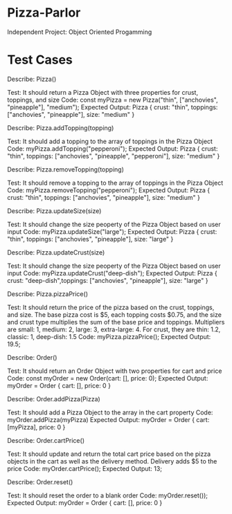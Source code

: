 # Pizza-Parlor
Independent Project: Object Oriented Progamming

# Test Cases

Describe: Pizza()

Test: It should return a Pizza Object with three properties for crust, toppings, and size
Code: const myPizza = new Pizza("thin", ["anchovies", "pineapple"], "medium");
Expected Output: Pizza { crust: "thin", toppings: ["anchovies", "pineapple"], size: "medium" }

Describe: Pizza.addTopping(topping)

Test: It should add a topping to the array of toppings in the Pizza Object
Code: myPizza.addTopping("pepperoni"); 
Expected Output: Pizza { crust: "thin", toppings: ["anchovies", "pineapple", "pepperoni"], size: "medium" }

Describe: Pizza.removeTopping(topping)

Test: It should remove a topping to the array of toppings in the Pizza Object
Code: myPizza.removeTopping("pepperoni"); 
Expected Output: Pizza { crust: "thin", toppings: ["anchovies", "pineapple"], size: "medium" }

Describe: Pizza.updateSize(size)

Test: It should change the size peoperty of the Pizza Object based on user input
Code: myPizza.updateSize("large"); 
Expected Output: Pizza { crust: "thin", toppings: ["anchovies", "pineapple"], size: "large" }

Describe: Pizza.updateCrust(size)

Test: It should change the size peoperty of the Pizza Object based on user input
Code: myPizza.updateCrust("deep-dish"); 
Expected Output: Pizza { crust: "deep-dish",toppings: ["anchovies", "pineapple"], size: "large" }

Describe: Pizza.pizzaPrice()

Test: It should return the price of the pizza based on the crust, toppings, and size. The base pizza cost is $5, each topping costs $0.75, and the size and crust type multiplies the sum of the base price and toppings. Multipliers are small: 1, medium: 2, large: 3, extra-large: 4. For crust, they are thin: 1.2, classic: 1, deep-dish: 1.5
Code: myPizza.pizzaPrice();
Expected Output: 19.5;

Describe: Order()

Test: It should return an Order Object with two properties for cart and price
Code: const myOrder = new Order(cart: [], price: 0);
Expected Output: myOrder = Order { cart: [], price: 0 }

Describe: Order.addPizza(Pizza)

Test: It should add a Pizza Object to the array in the cart property
Code: myOrder.addPizza(myPizza)
Expected Output: myOrder = Order { cart: [myPizza], price: 0 }

Describe: Order.cartPrice()

Test: It should update and return the total cart price based on the pizza objects in the cart as well as the delivery method. Delivery adds $5 to the price
Code: myOrder.cartPrice();
Expected Output: 13;

Describe: Order.reset()

Test: It should reset the order to a blank order
Code: myOrder.reset());
Expected Output: myOrder = Order { cart: [], price: 0 }